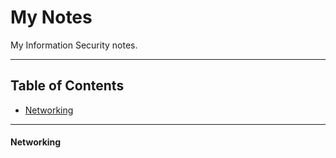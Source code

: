# My Notes

My Information Security notes.

---
## Table of Contents
- [Networking](#Networking)


---

#### Networking
